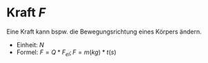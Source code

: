 # Kraft $F$
Eine Kraft kann bspw. die Bewegungsrichtung eines Körpers ändern.

- Einheit: $N$
- Formel: $F=Q*F_{el};F=m(kg)*t(s)$
